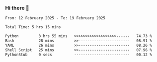 ### Hi there 👋

<!--
**ututono/ututono** is a ✨ _special_ ✨ repository because its `README.md` (this file) appears on your GitHub profile.

Here are some ideas to get you started:

- 🔭 I’m currently working on ...
- 🌱 I’m currently learning ...
- 👯 I’m looking to collaborate on ...
- 🤔 I’m looking for help with ...
- 💬 Ask me about ...
- 📫 How to reach me: ...
- 😄 Pronouns: ...
- ⚡ Fun fact: ...
-->



<!--START_SECTION:waka-->

```txt
From: 12 February 2025 - To: 19 February 2025

Total Time: 5 hrs 15 mins

Python         3 hrs 55 mins   >>>>>>>>>>>>>>>>>>>------   74.73 %
Bash           28 mins         >>-----------------------   08.91 %
YAML           26 mins         >>-----------------------   08.26 %
Shell Script   25 mins         >>-----------------------   07.96 %
PythonStub     0 secs          -------------------------   00.12 %
```

<!--END_SECTION:waka-->
